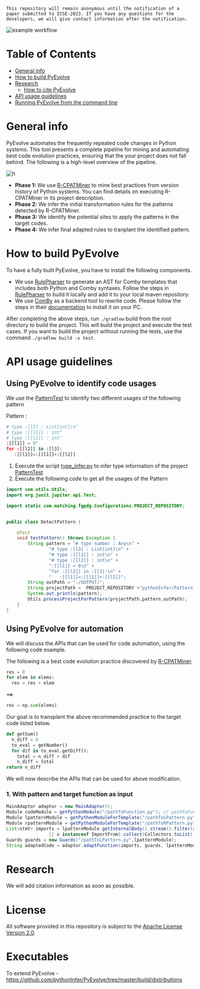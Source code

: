 
```This repository will remain anonymous until the notification of a paper submitted to ICSE-2023. If you have any questions for the developers, we will give contact information after the notification.```

![example workflow](https://github.com/ameyaKetkar/InferRules/actions/workflows/gradle.yml/badge.svg)

Table of Contents
=================

   * [General info](#general-info)
   * [How to build PyEvolve](#how-to-build-pyevolve)
   * [Research](#research)
      * [How to cite PyEvolve](#research)
   * [API usage guidelines](#api-usage-guidelines)
   * [Running PyEvolve from the command line](#running-pyevolve-from-the-command-line)
   
# General info 

PyEvolve automates the frequently repeated code changes in Python systems. This tool presents a complete pipeline for mining and automating best code evolution practices, ensuring that the your project does not fall behind. The following is a high-level overview of the pipeline.

![h](https://github.com/maldil/PyEvolve/blob/cpatminer/workflow.jpg)


- **Phase 1:** We use [R-CPATMiner](https://github.com/maldil/R-CPATMiner) to mine best practices from version history of Python systems. You can find details on executing R-CPATMiner in its project description. 
- **Phase 2:** We infer the initial transformation rules for the patterns detected by R-CPATMiner.
- **Phase 3:** We identify the potential sites to apply the patterns in the target codes.
- **Phase 4:** We infer final adapted rules to tranplant the identified pattern.

# How to build PyEvolve
To have a fully built PyEvolve, you have to install the following components.
- We use [RulePharser](https://github.com/maldil/RulePharser) to generate an AST for Comby templates that includes both Python and Comby syntaxes. Follow the steps in [RulePharser](https://github.com/maldil/RulePharser) to build it locally and add it to your local maven repository.  
- We use [ComBy](https://comby.dev/docs/get-started#install) as a backend tool to rewrite code. Please follow the steps in their [documentation](https://comby.dev/docs/get-started#install) to install it on your PC.

After completing the above steps, run `./gradlew` build from the root directory to build the project. This will build the project and execute the test cases. If you want to build the project without running the tests, use the command `./gradlew build -x test`.

# API usage guidelines
## Using PyEvolve to identify code usages
We use the [PatternTest](https://github.com/pythonInfer/PatternTest) to identify two different usages of the following pattern

Pattern : 
```python
# type :[l3] : List[int]\n" 
# type :[[l1]] : int" 
# type :[[l2]] : int" 
:[[l1]] = 0" 
for :[[l2]] in :[l3]: 
   :[[l1]]=:[[l1]]+:[[l2]]
```   

1. Execute the script [type_infer.py](https://github.com/pythonInfer/PyEvolve/blob/master/type_infer.py) to infer type information of the project [PatternTest](https://github.com/pythonInfer/PatternTest)
2. Execute the following code to get all the usages of the Pattern
```java
import com.utils.Utils;
import org.junit.jupiter.api.Test;

import static com.matching.fgpdg.Configurations.PROJECT_REPOSITORY;


public class DetectPattern {

    @Test
    void testPattern() throws Exception {
        String pattern = "# type number : Any\n" +
                "# type :[l3] : List[int]\n" +
                "# type :[[l1]] : int\n" +
                "# type :[[l2]] : int\n" +
                ":[[l1]] = 0\n" +
                "for :[[l2]] in :[l3]:\n" +
                "   :[[l1]]=:[[l1]]+:[[l2]]";
        String outPath = "./OUTPUT/"; 
        String projectPath =  PROJECT_REPOSITORY +"pythonInfer/PatternTest";
        System.out.println(pattern);
        Utils.processProjectForPattern(projectPath,pattern,outPath);
    }
}
```




## Using PyEvolve for automation
We will discuss the APIs that can be used for code automation, using the following code example.

The following is a best code evolution practice discovered by [R-CPATMiner](https://github.com/maldil/R-CPATMiner).
```python
res = 0
for elem in elems:
  res = res + elem
``` 
==>
```python
res = np.sum(elems)
```

Our goal is to transplant the above recommended practice to the target code listed below.

```python
def getSum()
  n_diff = 0
  to_eval = getNumber()
  for dif in to_eval.getDiff():
    total = n_diff + dif
    n_diff = total
return n_diff    
```

We will now describe the APIs that can be used for above modification. 

### 1. With pattern and target function as input
```java
MainAdaptor adaptor = new MainAdaptor();
Module codeModule = getPythonModule("/pathToFunction.py"); // pathToFunction is the String value of the file path which contains the above target code.
Module lpatternModule = getPythonModuleForTemplate("/pathToLPattern.py");// pathToLPattern is the string value of the file path which has the LHS of the pattern.
Module rpatternModule = getPythonModuleForTemplate("/pathToRPattern.py"); // pathToRFunction is the string value of the file path which has the RHS of the pattern.
List<stmt> imports = lpatternModule.getInternalBody().stream().filter(x -> x instanceof Import
                || x instanceof ImportFrom).collect(Collectors.toList());
Guards guards = new Guards("/pathToLPattern.py",lpatternModule);
String adaptedCode = adaptor.adaptFunction(imports, guards, lpatternModule, rpatternModule, codeModule); // adaptedCode is the final adapted code
```


# Research
We will add citation information as soon as possible.
# License
All software provided in this repository is subject to the [Apache License Version 2.0](LICENSE).

# Executables 
To extend PyEvolve - 
https://github.com/pythonInfer/PyEvolve/tree/master/build/distributions
